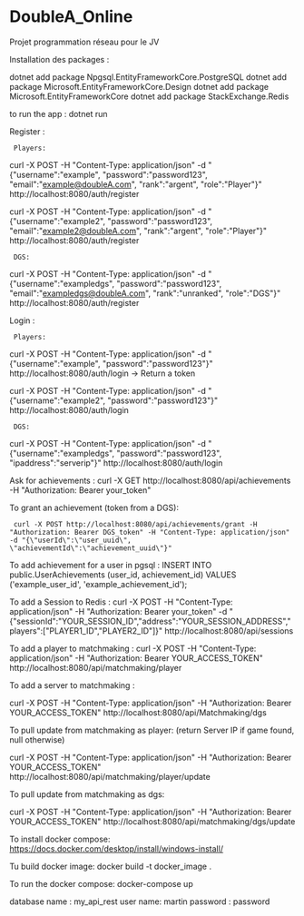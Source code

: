 # DoubleA_Online
Projet programmation réseau pour le JV

Installation des packages :

dotnet add package Npgsql.EntityFrameworkCore.PostgreSQL
dotnet add package Microsoft.EntityFrameworkCore.Design
dotnet add package Microsoft.EntityFrameworkCore
dotnet add package StackExchange.Redis

to run the app :
dotnet run 

Register : 

     Players:

curl -X POST -H "Content-Type: application/json" -d "{\"username\":\"example\", \"password\":\"password123\", \"email\":\"example@doubleA.com\", \"rank\":\"argent\", \"role\":\"Player\"}" http://localhost:8080/auth/register

curl -X POST -H "Content-Type: application/json" -d "{\"username\":\"example2\", \"password\":\"password123\", \"email\":\"example2@doubleA.com\", \"rank\":\"argent\", \"role\":\"Player\"}" http://localhost:8080/auth/register

     DGS:

curl -X POST -H "Content-Type: application/json" -d "{\"username\":\"exampledgs\", \"password\":\"password123\", \"email\":\"exampledgs@doubleA.com\", \"rank\":\"unranked\", \"role\":\"DGS\"}" http://localhost:8080/auth/register


Login :

     Players:
curl -X POST -H "Content-Type: application/json" -d "{\"username\":\"example\", \"password\":\"password123\"}" http://localhost:8080/auth/login    -> Return a token

curl -X POST -H "Content-Type: application/json" -d "{\"username\":\"example2\", \"password\":\"password123\"}" http://localhost:8080/auth/login

     DGS:

curl -X POST -H "Content-Type: application/json" -d "{\"username\":\"exampledgs\", \"password\":\"password123\", \"ipaddress\":\"serverip\"}" http://localhost:8080/auth/login 

Ask for achievements :
curl -X GET http://localhost:8080/api/achievements -H "Authorization: Bearer your_token"

To grant an achievement (token from a DGS):

     curl -X POST http://localhost:8080/api/achievements/grant -H "Authorization: Bearer DGS_token" -H "Content-Type: application/json" -d "{\"userId\":\"user_uuid\", \"achievementId\":\"achievement_uuid\"}"


To add achievement for a user in pgsql : 
INSERT INTO public.UserAchievements (user_id, achievement_id)
VALUES ('example_user_id', 'example_achievement_id');

To add a Session to Redis :
curl -X POST -H "Content-Type: application/json" -H "Authorization: Bearer your_token" -d "{\"sessionId\":\"YOUR_SESSION_ID\",\"address\":\"YOUR_SESSION_ADDRESS\",\"players\":[\"PLAYER1_ID\",\"PLAYER2_ID\"]}" http://localhost:8080/api/sessions


To add a player to matchmaking :
curl -X POST -H "Content-Type: application/json" -H "Authorization: Bearer YOUR_ACCESS_TOKEN" http://localhost:8080/api/matchmaking/player

To add a server to matchmaking :

curl -X POST -H "Content-Type: application/json" -H "Authorization: Bearer YOUR_ACCESS_TOKEN" http://localhost:8080/api/Matchmaking/dgs


To pull update from matchmaking as player: (return Server IP if game found, null otherwise)

curl -X POST -H "Content-Type: application/json" -H "Authorization: Bearer YOUR_ACCESS_TOKEN" http://localhost:8080/api/matchmaking/player/update

To pull update from matchmaking as dgs:

curl -X POST -H "Content-Type: application/json" -H "Authorization: Bearer YOUR_ACCESS_TOKEN" http://localhost:8080/api/matchmaking/dgs/update



To install docker compose:
https://docs.docker.com/desktop/install/windows-install/

Tu build docker image:
docker build -t docker_image .

To run the docker compose:
docker-compose up

database name : my_api_rest
user name: martin
password : password
